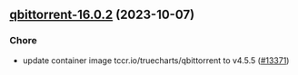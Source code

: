 

## [qbittorrent-16.0.2](https://github.com/succelle/charts/compare/qbittorrent-16.0.1...qbittorrent-16.0.2) (2023-10-07)

### Chore

- update container image tccr.io/truecharts/qbittorrent to v4.5.5 ([#13371](https://github.com/succelle/charts/issues/13371))
  
  